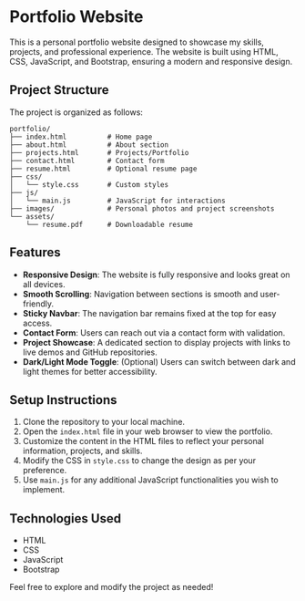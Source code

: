 # Portfolio Website

This is a personal portfolio website designed to showcase my skills, projects, and professional experience. The website is built using HTML, CSS, JavaScript, and Bootstrap, ensuring a modern and responsive design.

## Project Structure

The project is organized as follows:

```
portfolio/
├── index.html          # Home page
├── about.html          # About section
├── projects.html       # Projects/Portfolio
├── contact.html        # Contact form
├── resume.html         # Optional resume page
├── css/
│   └── style.css       # Custom styles
├── js/
│   └── main.js         # JavaScript for interactions
├── images/             # Personal photos and project screenshots
└── assets/
    └── resume.pdf      # Downloadable resume
```

## Features

- **Responsive Design**: The website is fully responsive and looks great on all devices.
- **Smooth Scrolling**: Navigation between sections is smooth and user-friendly.
- **Sticky Navbar**: The navigation bar remains fixed at the top for easy access.
- **Contact Form**: Users can reach out via a contact form with validation.
- **Project Showcase**: A dedicated section to display projects with links to live demos and GitHub repositories.
- **Dark/Light Mode Toggle**: (Optional) Users can switch between dark and light themes for better accessibility.

## Setup Instructions

1. Clone the repository to your local machine.
2. Open the `index.html` file in your web browser to view the portfolio.
3. Customize the content in the HTML files to reflect your personal information, projects, and skills.
4. Modify the CSS in `style.css` to change the design as per your preference.
5. Use `main.js` for any additional JavaScript functionalities you wish to implement.

## Technologies Used

- HTML
- CSS
- JavaScript
- Bootstrap

Feel free to explore and modify the project as needed!